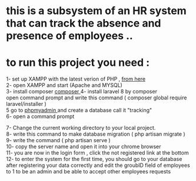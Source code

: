 # this is a subsystem of an HR system that can track the absence and presence of employees ..
# to run this project you need :<br>
1- set up XAMPP with the latest verion of PHP , <a href="https://www.apachefriends.org/xampp-files/7.2.34/xampp-windows-x64-7.2.34-0-VC15-installer.exe"> from here <a/><br>
2- open XAMPP and start (Apache and MYSQL) <br>
3- install composer <a href="https://getcomposer.org/">composer </a>
4- install laravel 8 by composer <br>
    open command prompt and write this command ( composer global require laravel/installer )<br>
5 go to <a href="http://localhost/phpmyadmin/"> phpmyadmin </a> and create a database call it "tracking" <br>
6- open a command prompt <br>
   
7- Change the current working directory to your local project.<br>
8- write this command to make database migration ( php artisan migrate )<br>
9- write the command  ( php artisan serve )<br>
10- copy the server name and open it into your chrome browser <br>
11- you are now in the login form , click the not registered link at the bottom <br>
12- to enter the system for the first time, you should go to your database after registering your data correctly and edit the groubID field of employees to 1 to be an admin and be able to accept other employees requests<br>
